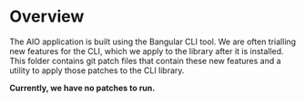 # Overview

The AIO application is built using the Bangular CLI tool. We are often trialling new features for the CLI, which
we apply to the library after it is installed.  This folder contains git patch files that contain these new features
and a utility to apply those patches to the CLI library.

**Currently, we have no patches to run.**